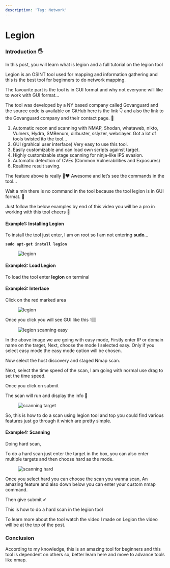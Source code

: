 ```yaml
---
description: 'Tag: Network'
---
```


# Legion

### Introduction 🖐 <a href="#introduction" id="introduction"></a>

In this post, you will learn what is legion and a full tutorial on the legion tool

Legion is an OSINT tool used for mapping and information gathering and this is the best tool for beginners to do network mapping.

The favourite part is the tool is in GUI format and why not everyone will like to work with GUI format…

The tool was developed by a NY based company called Govanguard and the source code is available on GitHub here is the link 👇 and also the link to the Govanguard company and their contact page. 🔻

1. Automatic recon and scanning with NMAP, Shodan, whataweb, nikto, Vulners, Hydra, SMBenum, dirbuster, sslyzer, webslayer. Got a lot of tools twisted ito the tool…
2. GUI (grahical user interface) Very easy to use this tool.
3. Easily customizable and can load own scripts against target.
4. Highly customizable stage scanning for ninja-like IPS evasion.
5. Automatic detection of CVEs (Common Vulnerabilities and Exposures)
6. Realtime result saving.

The feature above is really 💯❤ Awesome and let’s see the commands in the tool…

Wait a min there is no command in the tool because the tool legion is in GUI format. 🤣

Just follow the below examples by end of this video you will be a pro in working with this tool cheers 🍻

#### Example1: Installing Legion <a href="#example1-installing-legion" id="example1-installing-legion"></a>

To install the tool just enter, I am on root so I am not entering **sudo**…

<pre><code><strong>sudo apt-get install legion 
</strong></code></pre>

<figure><img src="https://www.techyrick.com/wp-content/uploads/2021/09/2021-09-24-16_48_17-Debian-10.x-64-bit-VMware-Workstation-16-Player-Non-commercial-use-only.webp" alt="legion"><figcaption></figcaption></figure>

#### Example2: Load Legion <a href="#example2-load-legion" id="example2-load-legion"></a>

To load the tool enter **legion** on terminal

#### Example3: Interface <a href="#example3-interface" id="example3-interface"></a>

Click on the red marked area

<figure><img src="https://www.techyrick.com/wp-content/uploads/2021/09/2021-09-24-16_58_57-Debian-10.x-64-bit-VMware-Workstation-16-Player-Non-commercial-use-only.webp" alt="legion"><figcaption></figcaption></figure>

Once you click you will see GUI like this 👇🏽

<figure><img src="https://www.techyrick.com/wp-content/uploads/2021/09/2021-09-24-17_02_21-Debian-10.x-64-bit-VMware-Workstation-16-Player-Non-commercial-use-only.webp" alt="legion scanning easy"><figcaption></figcaption></figure>

In the above image we are going with easy mode, Firstly enter IP or domain name on the target, Next, choose the mode I selected easy. Only if you select easy mode the easy mode option will be chosen.

Now select the host discovery and staged Nmap scan.

Next, select the time speed of the scan, I am going with normal use drag to set the time speed.

Once you click on submit

The scan will run and display the info 🔻

<figure><img src="https://www.techyrick.com/wp-content/uploads/2021/09/2021-09-24-17_14_37-Debian-10.x-64-bit-VMware-Workstation-16-Player-Non-commercial-use-only.webp" alt="scanning target"><figcaption></figcaption></figure>

So, this is how to do a scan using legion tool and top you could find various features just go through it which are pretty simple.

#### Example4: Scanning <a href="#example4-scanning" id="example4-scanning"></a>

Doing hard scan,

To do a hard scan just enter the target in the box, you can also enter multiple targets and then choose hard as the mode.

<figure><img src="https://www.techyrick.com/wp-content/uploads/2021/09/2021-09-24-18_25_22-Debian-10.x-64-bit-VMware-Workstation-16-Player-Non-commercial-use-only.webp" alt="scanning hard"><figcaption></figcaption></figure>

Once you select hard you can choose the scan you wanna scan, An amazing feature and also down below you can enter your custom nmap command.

Then give submit ✔

This is how to do a hard scan in the legion tool

To learn more about the tool watch the video I made on Legion the video will be at the top of the post.

### Conclusion <a href="#conclusion" id="conclusion"></a>

According to my knowledge, this is an amazing tool for beginners and this tool is dependent on others so, better learn here and move to advance tools like nmap.&#x20;
